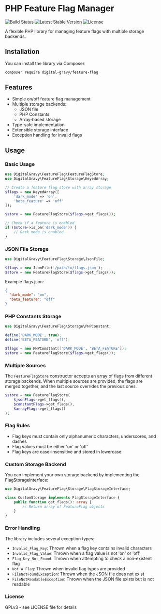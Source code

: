 # PHP Feature Flag Manager

[![Build Status](https://github.com/Digital-Gravy/feature-flag/actions/workflows/ci.yml/badge.svg)](https://github.com/digitalgravy/feature-flag/actions/workflows/ci.yml)
[![Latest Stable Version](https://poser.pugx.org/digital-gravy/feature-flag/v)](https://packagist.org/packages/digital-gravy/feature-flag)
[![License](https://poser.pugx.org/digital-gravy/feature-flag/license)](https://packagist.org/packages/digital-gravy/feature-flag)

A flexible PHP library for managing feature flags with multiple storage backends.

## Installation

You can install the library via Composer:

```bash
composer require digital-gravy/feature-flag
```

## Features

- Simple on/off feature flag management
- Multiple storage backends:
  - JSON file
  - PHP Constants
  - Array-based storage
- Type-safe implementation
- Extensible storage interface
- Exception handling for invalid flags

## Usage

### Basic Usage

```php
use DigitalGravy\FeatureFlag\FeatureFlagStore;
use DigitalGravy\FeatureFlag\Storage\KeyedArray;

// Create a feature flag store with array storage
$flags = new KeyedArray([
    'dark_mode' => 'on',
    'beta_feature' => 'off'
]);

$store = new FeatureFlagStore($flags->get_flags());

// Check if a feature is enabled
if ($store->is_on('dark_mode')) {
    // Dark mode is enabled
}
```

### JSON File Storage

```php
use DigitalGravy\FeatureFlag\Storage\JsonFile;

$flags = new JsonFile('/path/to/flags.json');
$store = new FeatureFlagStore($flags->get_flags());
```

Example flags.json:

```json
{
  "dark_mode": "on",
  "beta_feature": "off"
}
```

### PHP Constants Storage

```php
use DigitalGravy\FeatureFlag\Storage\PHPConstant;

define('DARK_MODE', true);
define('BETA_FEATURE', 'off');

$flags = new PHPConstant(['DARK_MODE', 'BETA_FEATURE']);
$store = new FeatureFlagStore($flags->get_flags());
```

### Multiple Sources

The `FeatureFlagStore` constructor accepts an array of flags from different storage backends.
When multiple sources are provided, the flags are merged together, and the last source overrides the previous ones.

```php
$store = new FeatureFlagStore(
    $jsonFlags->get_flags(),
    $constantFlags->get_flags(),
    $arrayFlags->get_flags()
);
```

### Flag Rules

- Flag keys must contain only alphanumeric characters, underscores, and dashes
- Flag values must be either 'on' or 'off'
- Flag keys are case-insensitive and stored in lowercase

### Custom Storage Backend

You can implement your own storage backend by implementing the FlagStorageInterface:

```php
use DigitalGravy\FeatureFlag\Storage\FlagStorageInterface;

class CustomStorage implements FlagStorageInterface {
    public function get_flags(): array {
        // Return array of FeatureFlag objects
    }
}
```

### Error Handling

The library includes several exception types:

- `Invalid_Flag_Key`: Thrown when a flag key contains invalid characters
- `Invalid_Flag_Value`: Thrown when a flag value is not 'on' or 'off'
- `Flag_Key_Not_Found`: Thrown when attempting to check a non-existent flag
- `Not_A_Flag`: Thrown when invalid flag types are provided
- `FileNotFoundException`: Thrown when the JSON file does not exist
- `FileNotReadableException`: Thrown when the JSON file exists but is not readable

### License

GPLv3 - see LICENSE file for details

